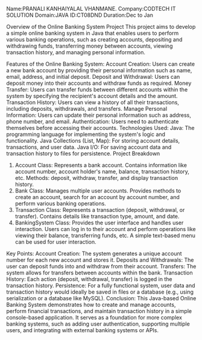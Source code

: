 Name:PRANALI KANHAIYALAL VHANMANE.
Company:CODTECH IT SOLUTION
Domain:JAVA
ID:CT08DND
Duration:Dec to Jan



Overview of the Online Banking System Project
This project aims to develop a simple online banking system in Java that enables users to perform various banking operations, such as creating accounts, depositing and withdrawing funds, transferring money between accounts, viewing transaction history, and managing personal information.

Features of the Online Banking System:
Account Creation: Users can create a new bank account by providing their personal information such as name, email, address, and initial deposit.
Deposit and Withdrawal: Users can deposit money into their accounts and withdraw funds as required.
Money Transfer: Users can transfer funds between different accounts within the system by specifying the recipient's account details and the amount.
Transaction History: Users can view a history of all their transactions, including deposits, withdrawals, and transfers.
Manage Personal Information: Users can update their personal information such as address, phone number, and email.
Authentication: Users need to authenticate themselves before accessing their accounts.
Technologies Used:
Java: The programming language for implementing the system's logic and functionality.
Java Collections (List, Map): For storing account details, transactions, and user data.
Java I/O: For saving account data and transaction history to files for persistence.
Project Breakdown
1. Account Class:
Represents a bank account.
Contains information like account number, account holder's name, balance, transaction history, etc.
Methods: deposit, withdraw, transfer, and display transaction history.
2. Bank Class:
Manages multiple user accounts.
Provides methods to create an account, search for an account by account number, and perform various banking operations.
3. Transaction Class:
Represents a transaction (deposit, withdrawal, or transfer).
Contains details like transaction type, amount, and date.
4. BankingSystem Class:
Provides the user interface and handles user interaction.
Users can log in to their account and perform operations like viewing their balance, transferring funds, etc.
A simple text-based menu can be used for user interaction.

Key Points:
Account Creation: The system generates a unique account number for each new account and stores it.
Deposits and Withdrawals: The user can deposit funds into and withdraw from their account.
Transfers: The system allows for transfers between accounts within the bank.
Transaction History: Each action (deposit, withdrawal, transfer) is logged in the transaction history.
Persistence: For a fully functional system, user data and transaction history would ideally be saved in files or a database (e.g., using serialization or a database like MySQL).
Conclusion:
This Java-based Online Banking System demonstrates how to create and manage accounts, perform financial transactions, and maintain transaction history in a simple console-based application. It serves as a foundation for more complex banking systems, such as adding user authentication, supporting multiple users, and integrating with external banking systems or APIs.
